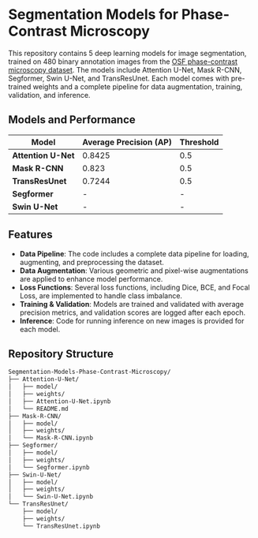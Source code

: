 # Segmentation Models for Phase-Contrast Microscopy

This repository contains 5 deep learning models for image segmentation, trained on 480 binary annotation images from the [OSF phase-contrast microscopy dataset](https://osf.io/ysaq2/). The models include Attention U-Net, Mask R-CNN, Segformer, Swin U-Net, and TransResUnet. Each model comes with pre-trained weights and a complete pipeline for data augmentation, training, validation, and inference.

## Models and Performance

| Model         | Average Precision (AP) | Threshold |
| ------------- | ---------------------- | --------- |
| **Attention U-Net**  | 0.8425                   | 0.5       |
| **Mask R-CNN**       | 0.823                    | 0.5       |
| **TransResUnet**     | 0.7244                   | 0.5       |
| **Segformer**        | -                        | -         |
| **Swin U-Net**       | -                        | -         |

## Features

- **Data Pipeline**: The code includes a complete data pipeline for loading, augmenting, and preprocessing the dataset.
- **Data Augmentation**: Various geometric and pixel-wise augmentations are applied to enhance model performance.
- **Loss Functions**: Several loss functions, including Dice, BCE, and Focal Loss, are implemented to handle class imbalance.
- **Training & Validation**: Models are trained and validated with average precision metrics, and validation scores are logged after each epoch.
- **Inference**: Code for running inference on new images is provided for each model.

## Repository Structure

```bash
Segmentation-Models-Phase-Contrast-Microscopy/
├── Attention-U-Net/
│   ├── model/
│   ├── weights/
│   ├── Attention-U-Net.ipynb
│   └── README.md
├── Mask-R-CNN/
│   ├── model/
│   ├── weights/
│   └── Mask-R-CNN.ipynb
├── Segformer/
│   ├── model/
│   ├── weights/
│   └── Segformer.ipynb
├── Swin-U-Net/
│   ├── model/
│   ├── weights/
│   └── Swin-U-Net.ipynb
└── TransResUnet/
    ├── model/
    ├── weights/
    └── TransResUnet.ipynb
